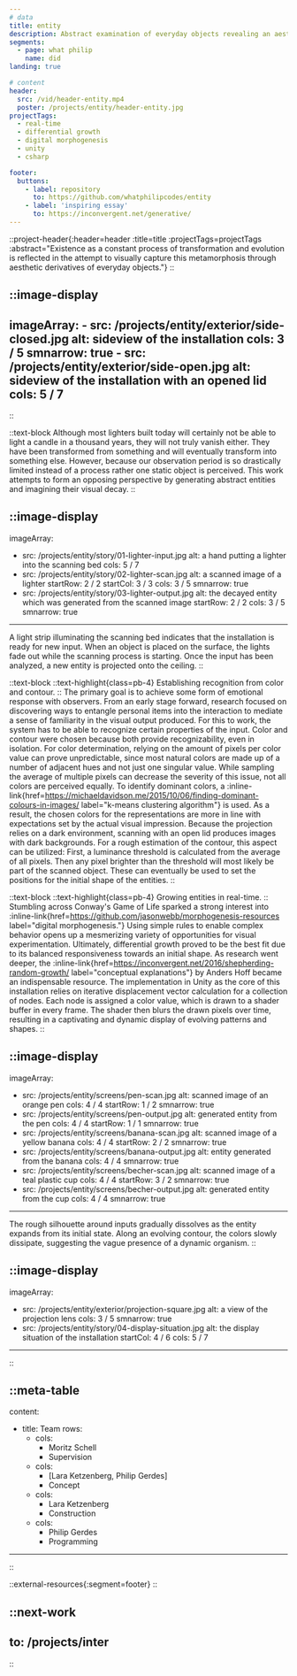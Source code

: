 ```yaml
---
# data
title: entity
description: Abstract examination of everyday objects revealing an aesthetic derivative subject to inexorable decay.
segments:
  - page: what philip
    name: did
landing: true

# content
header:
  src: /vid/header-entity.mp4
  poster: /projects/entity/header-entity.jpg
projectTags:
  - real-time
  - differential growth
  - digital morphogenesis
  - unity
  - csharp

footer:
  buttons:
    - label: repository
      to: https://github.com/whatphilipcodes/entity
    - label: 'inspiring essay'
      to: https://inconvergent.net/generative/
---
```


::project-header{:header=header :title=title :projectTags=projectTags :abstract="Existence as a constant process of transformation and evolution is reflected in the attempt to visually capture this metamorphosis through aesthetic derivatives of everyday objects."}
::

::image-display
---
imageArray:
    - src: /projects/entity/exterior/side-closed.jpg
      alt: sideview of the installation
      cols: 3 / 5
      smnarrow: true
    - src: /projects/entity/exterior/side-open.jpg
      alt: sideview of the installation with an opened lid
      cols: 5 / 7
---
::

::text-block
Although most lighters built today will certainly not be able to light a candle in a thousand years, they will not truly vanish either. They have been transformed from something and will eventually transform into something else. However, because our observation period is so drastically limited instead of a process rather one static object is perceived. This work attempts to form an opposing perspective by generating abstract entities and imagining their visual decay.
::

::image-display
---
imageArray:
  - src: /projects/entity/story/01-lighter-input.jpg
    alt: a hand putting a lighter into the scanning bed
    cols: 5 / 7
  - src: /projects/entity/story/02-lighter-scan.jpg
    alt: a scanned image of a lighter
    startRow: 2 / 2
    startCol: 3 / 3
    cols: 3 / 5
    smnarrow: true
  - src: /projects/entity/story/03-lighter-output.jpg
    alt: the decayed entity which was generated from the scanned image
    startRow: 2 / 2
    cols:  3 / 5
    smnarrow: true
---
A light strip illuminating the scanning bed indicates that the installation is ready for new input. When an object is placed on the surface, the lights fade out while the scanning process is starting. Once the input has been analyzed, a new entity is projected onto the ceiling.
::

::text-block
::text-highlight{class=pb-4}
Establishing recognition from color and contour.
::
The primary goal is to achieve some form of emotional response with observers. From an early stage forward, research focused on discovering ways to entangle personal items into the interaction to mediate a sense of familiarity in the visual output produced. For this to work, the system has to be able to recognize certain properties of the input. Color and contour were chosen because both provide recognizability, even in isolation. For color determination, relying on the amount of pixels per color value can prove unpredictable, since most natural colors are made up of a number of adjacent hues and not just one singular value. While sampling the average of multiple pixels can decrease the severity of this issue, not all colors are perceived equally. To identify dominant colors, a :inline-link{href=https://michaeldavidson.me/2015/10/06/finding-dominant-colours-in-images/ label="k-means clustering algorithm"} is used. As a result, the chosen colors for the representations are more in line with expectations set by the actual visual impression. Because the projection relies on a dark environment, scanning with an open lid produces images with dark backgrounds. For a rough estimation of the contour, this aspect can be utilized: First, a luminance threshold is calculated from the average of all pixels. Then any pixel brighter than the threshold will most likely be part of the scanned object. These can eventually be used to set the positions for the initial shape of the entities.
::

::text-block
::text-highlight{class=pb-4}
Growing entities in real-time.
::
Stumbling across Conway's Game of Life sparked a strong interest into :inline-link{href=https://github.com/jasonwebb/morphogenesis-resources label="digital morphogenesis."} Using simple rules to enable complex behavior opens up a mesmerizing variety of opportunities for visual experimentation. Ultimately, differential growth proved to be the best fit due to its balanced responsiveness towards an initial shape. As research went deeper, the :inline-link{href=https://inconvergent.net/2016/shepherding-random-growth/ label="conceptual explanations"} by Anders Hoff became an indispensable resource. The implementation in Unity as the core of this installation relies on iterative displacement vector calculation for a collection of nodes. Each node is assigned a color value, which is drawn to a shader buffer in every frame. The shader then blurs the drawn pixels over time, resulting in a captivating and dynamic display of evolving patterns and shapes.
::

::image-display
---
imageArray:
  - src: /projects/entity/screens/pen-scan.jpg
    alt: scanned image of an orange pen
    cols: 4 / 4
    startRow: 1 / 2
    smnarrow: true
  - src: /projects/entity/screens/pen-output.jpg
    alt: generated entity from the pen
    cols: 4 / 4
    startRow: 1 / 1
    smnarrow: true
  - src: /projects/entity/screens/banana-scan.jpg
    alt: scanned image of a yellow banana
    cols: 4 / 4
    startRow: 2 / 2
    smnarrow: true
  - src: /projects/entity/screens/banana-output.jpg
    alt: entity generated from the banana
    cols: 4 / 4
    smnarrow: true
  - src: /projects/entity/screens/becher-scan.jpg
    alt: scanned image of a teal plastic cup
    cols: 4 / 4
    startRow: 3 / 2
    smnarrow: true
  - src: /projects/entity/screens/becher-output.jpg
    alt: generated entity from the cup
    cols: 4 / 4
    smnarrow: true
---
The rough silhouette around inputs gradually dissolves as the entity expands from its initial state. Along an evolving contour, the colors slowly dissipate, suggesting the vague presence of a dynamic organism.
::

::image-display
---
imageArray:
  - src: /projects/entity/exterior/projection-square.jpg
    alt: a view of the projection lens
    cols: 3 / 5
    smnarrow: true
  - src: /projects/entity/story/04-display-situation.jpg
    alt: the display situation of the installation
    startCol: 4 / 6
    cols: 5 / 7
---
::


::meta-table
---
content:
  - title: Team
    rows:
      - cols: 
        - Moritz Schell
        - Supervision
      - cols: 
        - [Lara Ketzenberg, Philip Gerdes]
        - Concept
      - cols: 
        - Lara Ketzenberg
        - Construction
      - cols: 
        - Philip Gerdes
        - Programming
---
::

::external-resources{:segment=footer}
::

::next-work
---
to: /projects/inter
---
::